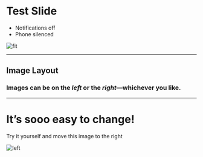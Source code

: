 # Test Slide

- Notifications off
- Phone silenced

![fit](testImage.jpg)

---

## Image Layout

### Images can be on the _left_ or the _right_—whichever you like. 

---

# It’s **sooo** easy to change!

Try it yourself and move this image to the right

![left](http://deckset-assets.s3-website-us-east-1.amazonaws.com/colnago1.jpg)
